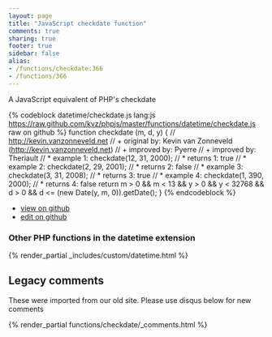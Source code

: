 ```yaml
---
layout: page
title: "JavaScript checkdate function"
comments: true
sharing: true
footer: true
sidebar: false
alias:
- /functions/checkdate:366
- /functions/366
---
```

<!-- Generated by Rakefile:build -->
A JavaScript equivalent of PHP's checkdate

{% codeblock datetime/checkdate.js lang:js https://raw.github.com/kvz/phpjs/master/functions/datetime/checkdate.js raw on github %}
function checkdate (m, d, y) {
    // http://kevin.vanzonneveld.net
    // +   original by: Kevin van Zonneveld (http://kevin.vanzonneveld.net)
    // +   improved by: Pyerre
    // +   improved by: Theriault
    // *     example 1: checkdate(12, 31, 2000);
    // *     returns 1: true
    // *     example 2: checkdate(2, 29, 2001);
    // *     returns 2: false
    // *     example 3: checkdate(3, 31, 2008);
    // *     returns 3: true
    // *     example 4: checkdate(1, 390, 2000);
    // *     returns 4: false
    return m > 0 && m < 13 && y > 0 && y < 32768 && d > 0 && d <= (new Date(y, m, 0)).getDate();
}
{% endcodeblock %}

 - [view on github](https://github.com/kvz/phpjs/blob/master/functions/datetime/checkdate.js)
 - [edit on github](https://github.com/kvz/phpjs/edit/master/functions/datetime/checkdate.js)

### Other PHP functions in the datetime extension
{% render_partial _includes/custom/datetime.html %}
## Legacy comments
These were imported from our old site. Please use disqus below for new comments
<div style="overflow-y: scroll; max-height: 500px;">
{% render_partial functions/checkdate/_comments.html %}
</div>
